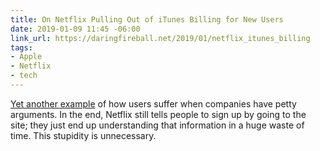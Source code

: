 ```yaml
---
title: On Netflix Pulling Out of iTunes Billing for New Users
date: 2019-01-09 11:45 -06:00
link_url: https://daringfireball.net/2019/01/netflix_itunes_billing
tags:
- Apple
- Netflix
- tech
---
```


[Yet another example](/2016/07/spotify-says-apple-wont-approve-a-new-version-of-its-app-because-it-doesnt-want-competition-for-apple-music-recode/) of how users suffer when companies have petty arguments. In the end, Netflix still tells people to sign up by going to the site; they just end up understanding that information in a huge waste of time. This stupidity is unnecessary.